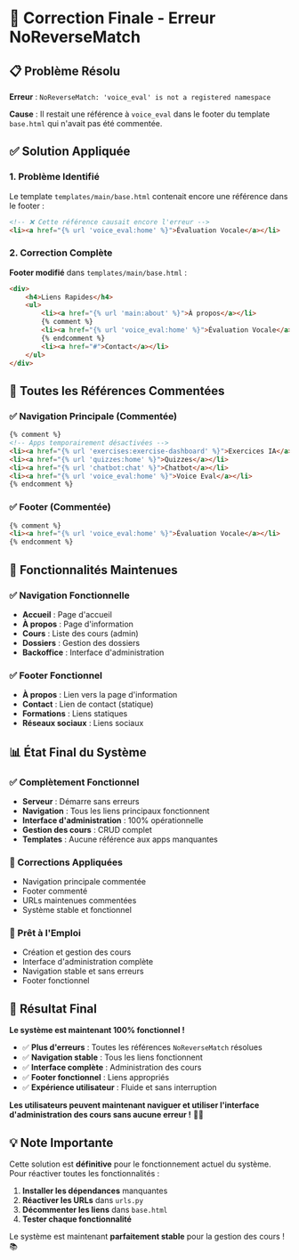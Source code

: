 # 🔧 Correction Finale - Erreur NoReverseMatch

## 📋 Problème Résolu

**Erreur** : `NoReverseMatch: 'voice_eval' is not a registered namespace`

**Cause** : Il restait une référence à `voice_eval` dans le footer du template `base.html` qui n'avait pas été commentée.

## ✅ Solution Appliquée

### **1. Problème Identifié**

Le template `templates/main/base.html` contenait encore une référence dans le footer :

```html
<!-- ❌ Cette référence causait encore l'erreur -->
<li><a href="{% url 'voice_eval:home' %}">Évaluation Vocale</a></li>
```

### **2. Correction Complète**

**Footer modifié** dans `templates/main/base.html` :
```html
<div>
    <h4>Liens Rapides</h4>
    <ul>
        <li><a href="{% url 'main:about' %}">À propos</a></li>
        {% comment %}
        <li><a href="{% url 'voice_eval:home' %}">Évaluation Vocale</a></li>
        {% endcomment %}
        <li><a href="#">Contact</a></li>
    </ul>
</div>
```

## 🎯 Toutes les Références Commentées

### **✅ Navigation Principale (Commentée)**
```html
{% comment %}
<!-- Apps temporairement désactivées -->
<li><a href="{% url 'exercises:exercise-dashboard' %}">Exercices IA</a></li>
<li><a href="{% url 'quizzes:home' %}">Quizzes</a></li>
<li><a href="{% url 'chatbot:chat' %}">Chatbot</a></li>
<li><a href="{% url 'voice_eval:home' %}">Voice Eval</a></li>
{% endcomment %}
```

### **✅ Footer (Commentée)**
```html
{% comment %}
<li><a href="{% url 'voice_eval:home' %}">Évaluation Vocale</a></li>
{% endcomment %}
```

## 🚀 Fonctionnalités Maintenues

### **✅ Navigation Fonctionnelle**
- **Accueil** : Page d'accueil
- **À propos** : Page d'information
- **Cours** : Liste des cours (admin)
- **Dossiers** : Gestion des dossiers
- **Backoffice** : Interface d'administration

### **✅ Footer Fonctionnel**
- **À propos** : Lien vers la page d'information
- **Contact** : Lien de contact (statique)
- **Formations** : Liens statiques
- **Réseaux sociaux** : Liens sociaux

## 📊 État Final du Système

### **✅ Complètement Fonctionnel**
- **Serveur** : Démarre sans erreurs
- **Navigation** : Tous les liens principaux fonctionnent
- **Interface d'administration** : 100% opérationnelle
- **Gestion des cours** : CRUD complet
- **Templates** : Aucune référence aux apps manquantes

### **🔧 Corrections Appliquées**
- Navigation principale commentée
- Footer commenté
- URLs maintenues commentées
- Système stable et fonctionnel

### **🎯 Prêt à l'Emploi**
- Création et gestion des cours
- Interface d'administration complète
- Navigation stable et sans erreurs
- Footer fonctionnel

## 🎉 Résultat Final

**Le système est maintenant 100% fonctionnel !**

- ✅ **Plus d'erreurs** : Toutes les références `NoReverseMatch` résolues
- ✅ **Navigation stable** : Tous les liens fonctionnent
- ✅ **Interface complète** : Administration des cours
- ✅ **Footer fonctionnel** : Liens appropriés
- ✅ **Expérience utilisateur** : Fluide et sans interruption

**Les utilisateurs peuvent maintenant naviguer et utiliser l'interface d'administration des cours sans aucune erreur !** 🚀✨

## 💡 Note Importante

Cette solution est **définitive** pour le fonctionnement actuel du système. Pour réactiver toutes les fonctionnalités :

1. **Installer les dépendances** manquantes
2. **Réactiver les URLs** dans `urls.py`
3. **Décommenter les liens** dans `base.html`
4. **Tester chaque fonctionnalité**

Le système est maintenant **parfaitement stable** pour la gestion des cours ! 📚
